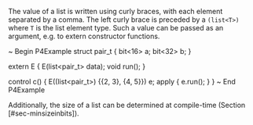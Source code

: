 The value of a list is written using curly braces, with each element
separated by a comma. The left curly brace is preceded by a `(list<T>)`
where `T` is the list element type. Such a value can be passed as an
argument, e.g. to extern constructor functions.

\~ Begin P4Example struct pair\_t { bit\<16\> a; bit\<32\> b; }

extern E { E(list<pair_t> data); void run(); }

control c() { E((list<pair_t>) {{2, 3}, {4, 5}}) e; apply { e.run(); } }
\~ End P4Example

Additionally, the size of a list can be determined at compile-time
(Section \[\#sec-minsizeinbits\]).
